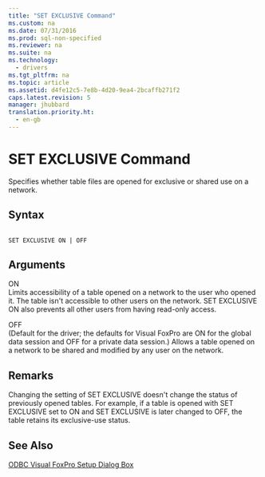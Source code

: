 ```yaml
---
title: "SET EXCLUSIVE Command"
ms.custom: na
ms.date: 07/31/2016
ms.prod: sql-non-specified
ms.reviewer: na
ms.suite: na
ms.technology: 
  - drivers
ms.tgt_pltfrm: na
ms.topic: article
ms.assetid: d4fe12c5-7e8b-4d20-9ea4-2bcaffb271f2
caps.latest.revision: 5
manager: jhubbard
translation.priority.ht: 
  - en-gb
---
```

# SET EXCLUSIVE Command
Specifies whether table files are opened for exclusive or shared use on a network.  
  
## Syntax  
  
```  
  
SET EXCLUSIVE ON | OFF  
```  
  
## Arguments  
 ON  
 Limits accessibility of a table opened on a network to the user who opened it. The table isn't accessible to other users on the network. SET EXCLUSIVE ON also prevents all other users from having read-only access.  
  
 OFF  
 (Default for the driver; the defaults for Visual FoxPro are ON for the global data session and OFF for a private data session.) Allows a table opened on a network to be shared and modified by any user on the network.  
  
## Remarks  
 Changing the setting of SET EXCLUSIVE doesn't change the status of previously opened tables. For example, if a table is opened with SET EXCLUSIVE set to ON and SET EXCLUSIVE is later changed to OFF, the table retains its exclusive-use status.  
  
## See Also  
 [ODBC Visual FoxPro Setup Dialog Box](../content/ODBC-Visual-FoxPro-Setup-Dialog-Box.md)